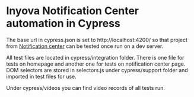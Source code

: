 # Inyova Notification Center automation in Cypress 

The base url in cypress.json is set to http://localhost:4200/ so that project from [Notification center](https://github.com/imoutaharik/angular-notification-center#notifications-center) can be
tested once run on a dev server.

All test files are located in cypress/integration folder. There is one file for tests on homepage and another one for tests on notification center page. DOM selectors are stored 
in selectors.js under cypress/support folder and imported in test files for use. 

Under cypress/videos you can find video records of all tests run.


